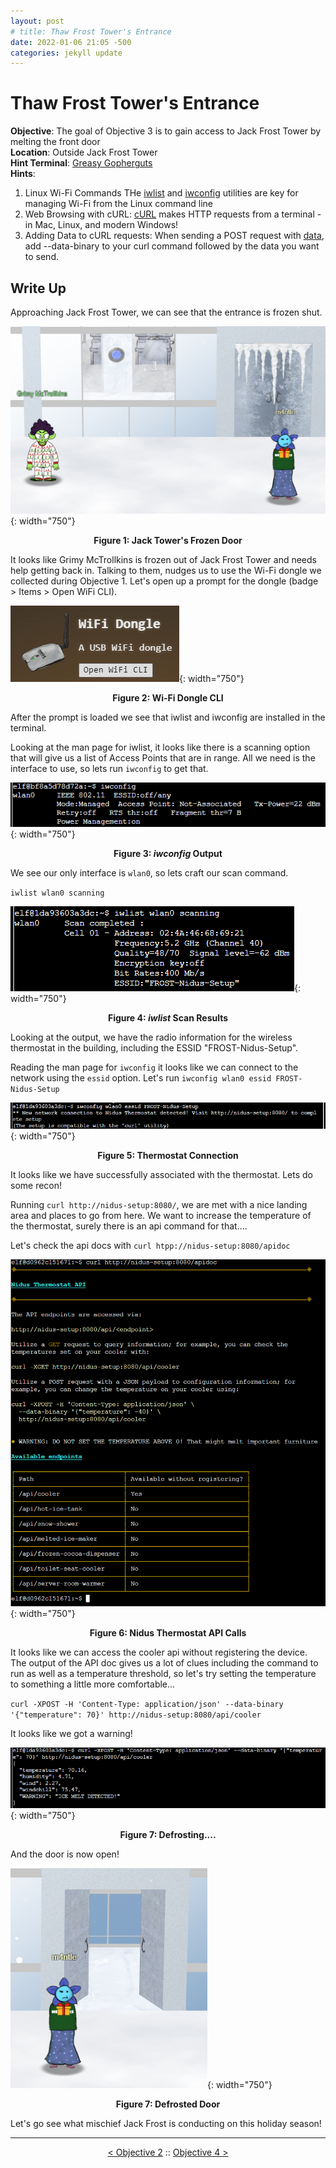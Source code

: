 ```yaml
---
layout: post
# title: Thaw Frost Tower's Entrance
date: 2022-01-06 21:05 -500
categories: jekyll update
---
```


# Thaw Frost Tower's Entrance

**Objective**: The goal of Objective 3 is to gain access to Jack Frost Tower by melting the front door  
**Location**: Outside Jack Frost Tower  
**Hint Terminal**: [Greasy Gopherguts](/write_ups/2021_sans_hhc/term/2022-01-07-SANS-Holiday-Hack-Grepping-for-Gold)  
**Hints**:
1. Linux Wi-Fi Commands THe [iwlist](https://linux.die.net/man/8/iwlist) and [iwconfig](https://linux.die.net/man/8/iwconfig) utilities are key for managing Wi-Fi from the Linux command line
2. Web Browsing with cURL: [cURL](https://linux.die.net/man/1/curl) makes HTTP requests from a terminal - in Mac, Linux, and modern Windows!
3. Adding Data to cURL requests: When sending a POST request with [data](https://www.educative.io/edpresso/how-to-perform-a-post-request-using-curl), add --data-binary to your curl command followed by the data you want to send.

## Write Up

Approaching Jack Frost Tower, we can see that the entrance is frozen shut.

![Frozen Door](/assets/img/2021_sans_hhc/obj/obj03/picture_2.png){: width="750"}
<p align="center"><strong>Figure 1: Jack Tower's Frozen Door</strong></p>

It looks like Grimy McTrollkins is frozen out of Jack Frost Tower and needs help getting back in. Talking to them, nudges us to use the Wi-Fi dongle we collected during Objective 1. Let's open up a prompt for the dongle (badge > Items > Open WiFi CLI).

![Wi-Fi Dongle CLI](/assets/img/2021_sans_hhc/obj/obj03/picture_3.png){: width="750"}
<p align="center"><strong>Figure 2: Wi-Fi Dongle CLI</strong></p>

After the prompt is loaded we see that iwlist and iwconfig are installed in the terminal.

Looking at the man page for iwlist, it looks like there is a scanning option that will give us a list of Access Points that are in range. All we need is the interface to use, so lets run `iwconfig` to get that.

![`iwconfig` Output](/assets/img/2021_sans_hhc/obj/obj03/picture_5.png){: width="750"}
<p align="center"><strong>Figure 3: <em>iwconfig</em> Output</strong></p>

We see our only interface is `wlan0`, so lets craft our scan command.

`iwlist wlan0 scanning`

![`iwlist` Scan Results](/assets/img/2021_sans_hhc/obj/obj03/picture_6.png){: width="750"}
<p align="center"><strong>Figure 4: <em>iwlist</em> Scan Results</strong></p>

Looking at the output, we have the radio information for the wireless thermostat in the building, including the ESSID "FROST-Nidus-Setup".

Reading the man page for `iwconfig` it looks like we can connect to the network using the `essid` option. Let's run `iwconfig wlan0 essid FROST-Nidus-Setup`

![Successful Connection!](/assets/img/2021_sans_hhc/obj/obj03/picture_7.png){: width="750"}
<p align="center"><strong>Figure 5: Thermostat Connection</strong></p>

It looks like we have successfully associated with the thermostat. Lets do some recon!

Running `curl http://nidus-setup:8080/`, we are met with a nice landing area and places to go from here. We want to increase the temperature of the thermostat, surely there is an api command for that....

Let's check the api docs with `curl htpp://nidus-setup:8080/apidoc`

![Read the Docs](/assets/img/2021_sans_hhc/obj/obj03/picture_11.png){: width="750"}
<p align="center"><strong>Figure 6: Nidus Thermostat API Calls</strong></p>

It looks like we can access the cooler api without registering the device. The output of the API doc gives us a lot of clues including the command to run as well as a temperature threshold, so let's try setting the temperature to something a little more comfortable...

`curl -XPOST -H 'Content-Type: application/json' --data-binary '{"temperature": 70}' http://nidus-setup:8080/api/cooler`

It looks like we got a warning!

![API Output](/assets/img/2021_sans_hhc/obj/obj03/picture_9.png){: width="750"}
<p align="center"><strong>Figure 7: Defrosting....</strong></p>

And the door is now open!

![Open Sesame!](/assets/img/2021_sans_hhc/obj/obj03/picture_10.png){: width="750"}
<p align="center"><strong>Figure 7: Defrosted Door</strong></p>

Let's go see what mischief Jack Frost is conducting on this holiday season!

---
<p align="center"><a href="/write_ups/2021_sans_hhc/obj/2022-01-06-SANS-Holiday-Hack-Objective-2">< Objective 2</a> :: <a href="/write_ups/2021_sans_hhc/obj/2022-01-06-SANS-Holiday-Hack-Objective-4">Objective 4 ></a></p>